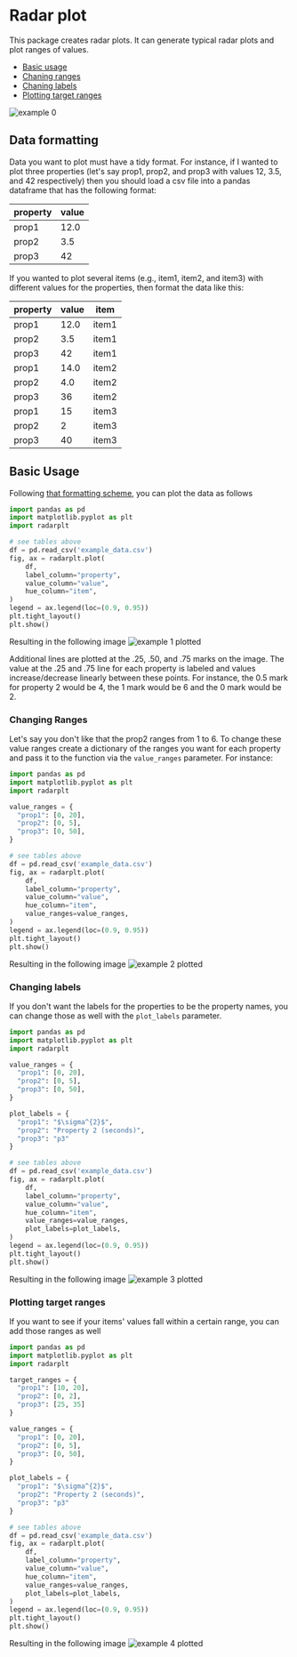 # Radar plot
This package creates radar plots. It can generate typical radar plots and 
plot ranges of values.

- [Basic usage](#basic-usage)
- [Chaning ranges](#changing-ranges)
- [Chaning labels](#changing-labels)
- [Plotting target ranges](#plotting-target-ranges)

![example 0](images/example_0.png)

## Data formatting
Data you want to plot must have a tidy format. For instance, if I wanted to plot
three properties (let's say prop1, prop2, and prop3 with values 
12, 3.5, and 42 respectively) then you should load a csv file into a pandas 
dataframe that has the following format:

| property | value |
| -------- | ----- |
| prop1    | 12.0  |
| prop2    | 3.5   |
| prop3    | 42    |

If you wanted to plot several items (e.g., item1, item2, and item3)
with different values for the properties, then format the data like this:

| property | value | item  |
| -------- | ----- | ----- |
| prop1    | 12.0  | item1 |
| prop2    | 3.5   | item1 |
| prop3    | 42    | item1 |
| prop1    | 14.0  | item2 |
| prop2    | 4.0   | item2 |
| prop3    | 36    | item2 |
| prop1    | 15    | item3 |
| prop2    | 2     | item3 |
| prop3    | 40    | item3 |

## Basic Usage
Following [that formatting scheme](#data-formatting), you can plot the data as follows
```Python
import pandas as pd
import matplotlib.pyplot as plt
import radarplt

# see tables above
df = pd.read_csv('example_data.csv')
fig, ax = radarplt.plot(
    df,
    label_column="property",
    value_column="value",
    hue_column="item",
)
legend = ax.legend(loc=(0.9, 0.95))
plt.tight_layout()
plt.show()
```
Resulting in the following image
![example 1 plotted](images/example_1.png)

Additional lines are plotted at the .25, .50, and .75 marks on the image. The value at the
.25 and .75 line for each property is labeled and values increase/decrease linearly
between these points. For instance, the 0.5 mark for property 2 would be 4, the 1 
mark would be 6 and the 0 mark would be 2.

### Changing Ranges 
Let's say you don't like that the prop2 ranges from 1 to 6. To change
these value ranges create a dictionary of the ranges you want for each property and 
pass it to the function via the `value_ranges` parameter.
For instance: 
```Python
import pandas as pd
import matplotlib.pyplot as plt
import radarplt

value_ranges = {
  "prop1": [0, 20],
  "prop2": [0, 5],
  "prop3": [0, 50],
}

# see tables above
df = pd.read_csv('example_data.csv')
fig, ax = radarplt.plot(
    df,
    label_column="property",
    value_column="value",
    hue_column="item",
    value_ranges=value_ranges,
)
legend = ax.legend(loc=(0.9, 0.95))
plt.tight_layout()
plt.show()
```
Resulting in the following image
![example 2 plotted](images/example_2.png)

### Changing labels
If you don't want the labels for the properties to be the property names, 
you can change those as well with the `plot_labels` parameter.

```Python
import pandas as pd
import matplotlib.pyplot as plt
import radarplt

value_ranges = {
  "prop1": [0, 20],
  "prop2": [0, 5],
  "prop3": [0, 50],
}

plot_labels = {
  "prop1": "$\sigma^{2}$",
  "prop2": "Property 2 (seconds)",
  "prop3": "p3"
}

# see tables above
df = pd.read_csv('example_data.csv')
fig, ax = radarplt.plot(
    df,
    label_column="property",
    value_column="value",
    hue_column="item",
    value_ranges=value_ranges,
    plot_labels=plot_labels,
)
legend = ax.legend(loc=(0.9, 0.95))
plt.tight_layout()
plt.show()
```
Resulting in the following image
![example 3 plotted](images/example_3.png)

### Plotting target ranges
If you want to see if your items' values fall within a certain range, you 
can add those ranges as well
```Python
import pandas as pd
import matplotlib.pyplot as plt
import radarplt

target_ranges = {
  "prop1": [10, 20],
  "prop2": [0, 2],
  "prop3": [25, 35]
}

value_ranges = {
  "prop1": [0, 20],
  "prop2": [0, 5],
  "prop3": [0, 50],
}

plot_labels = {
  "prop1": "$\sigma^{2}$",
  "prop2": "Property 2 (seconds)",
  "prop3": "p3"
}

# see tables above
df = pd.read_csv('example_data.csv')
fig, ax = radarplt.plot(
    df,
    label_column="property",
    value_column="value",
    hue_column="item",
    value_ranges=value_ranges,
    plot_labels=plot_labels,
)
legend = ax.legend(loc=(0.9, 0.95))
plt.tight_layout()
plt.show()
```

Resulting in the following image
![example 4 plotted](images/example_4.png)
